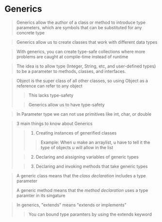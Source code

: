 # Generics
>Generics allow the author of a class or method to introduce type parameters, which are symbols that can be substituted for any concrete type

>Generics allow us to create classes that work with different data types

>With generics, you can create type-safe collections where more problems are caught at compile-time instead of runtime

>The idea is to allow type (Integer, String, etc, and user-defined types) to  be a parameter to methods, classes, and interfaces.

>Object is the super class of all other classes, so using Object as a reference can refer to any object
>>This lacks type-safety
> 
>>Generics allow us to have type-safety

>In Parameter type we can not use primitives like int, char, or double

>3 main things to know about Generics
> >1. Creating instances of generified classes
> >>Example: When u make an arraylist, u have to tell it the type of objects u will allow in the list
>
> >2. Declaring and aissigning variables of generic types
> 
> >3. Declaring and invoking methods that take generic types


> A generic class means that the *class declaration* includes a type parameter
>
> A generic method means that the *method declaration* uses a type paramter in its singature

>In generics, "extends" means "extends or implements"
> >You can bound type paramters by using the extends keyword
